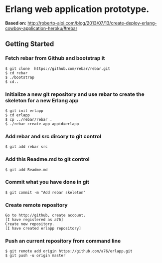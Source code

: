 Erlang web application prototype.
=================================

**Based on:** http://roberto-aloi.com/blog/2013/07/13/create-deploy-erlang-cowboy-application-heroku/#rebar

Getting Started
---------------------------------

### Fetch rebar from Github and bootstrap it ###

	$ git clone  https://github.com/rebar/rebar.git
	$ cd rebar
	$ ./bootstrap
	$ cd..

### Initialize a new git repository and use rebar to create the skeleton for a new Erlang app ###

	$ git init erlapp
	$ cd erlapp
	$ cp ../rebar/rebar .
	$ ./rebar create-app appid=erlapp


### Add rebar and src dircory to git control ###

	$ git add rebar src

### Add this Readme.md to git control ###

	$ git add Readme.md


### Commit what you have done in git ###

	$ git commit -m "Add rebar skeleton"

### Create remote repository ###

	Go to http://github, create account.
	[I have registered as a76]
	Create new repository.
	[I have created erlapp repository]

### Push an current repository from command line ###

	$ git remote add origin https://github.com/a76/erlapp.git
	$ git push -u origin master


